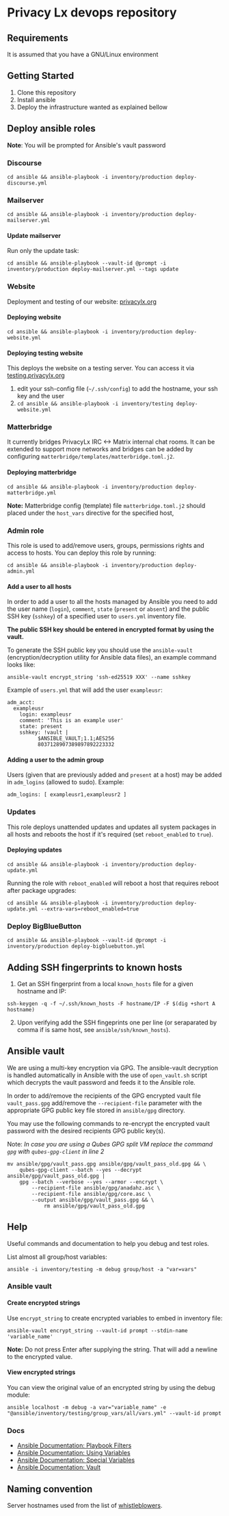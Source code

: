 # Privacy Lx devops repository

## Requirements

It is assumed that you have a GNU/Linux environment 

## Getting Started

1. Clone this repository
2. Install ansible
3. Deploy the infrastructure wanted as explained bellow

## Deploy ansible roles

**Note**: You will be prompted for Ansible's vault password

### Discourse

`cd ansible && ansible-playbook -i inventory/production deploy-discourse.yml`

### Mailserver

`cd ansible && ansible-playbook -i inventory/production deploy-mailserver.yml`

#### Update mailserver

Run only the update task:

`cd ansible && ansible-playbook --vault-id @prompt -i inventory/production deploy-mailserver.yml --tags update`

### Website

Deployment and testing of our website: [privacylx.org](https://privacylx.org)

#### Deploying website

`cd ansible && ansible-playbook -i inventory/production deploy-website.yml`

#### Deploying testing website

This deploys the website on a testing server. You can access it via [testing.privacylx.org](https://testing.privacylx.org)

1. edit your ssh-config file (`~/.ssh/config`) to add the hostname, your ssh key and the user
2. `cd ansible && ansible-playbook -i inventory/testing deploy-website.yml`

### Matterbridge

It currently bridges PrivacyLx IRC <-> Matrix internal chat rooms. It can be
extended to support more networks and bridges can be added by configuring
`matterbridge/templates/matterbridge.toml.j2`.

#### Deploying matterbridge

`cd ansible && ansible-playbook -i inventory/production deploy-matterbridge.yml`

**Note:** Matterbridge config (template) file `matterbridge.toml.j2` should
placed under the `host_vars` directive for the specified host,

### Admin role

This role is used to add/remove users, groups, permissions rights and access to
hosts. You can deploy this role by running:

`cd ansible && ansible-playbook -i inventory/production deploy-admin.yml`

#### Add a user to all hosts

In order to add a user to all the hosts managed by Ansible you need to add the
user name (`login`), `comment`, `state` (`present` or `absent`) and the public
SSH key (`sshkey`) of a specified user to `users.yml` inventory file.

**The public SSH key should be entered in encrypted format by using the vault.**

To generate the SSH public key you should use the `ansible-vault`
(encryption/decryption utility for Ansible data files), an example command looks
like:

`ansible-vault encrypt_string 'ssh-ed25519 XXX' --name sshkey`

Example of `users.yml` that will add the user `exampleusr`:

```
adm_acct:
  exampleusr
    login: exampleusr
    comment: 'This is an example user'
    state: present
    sshkey: !vault |
          $ANSIBLE_VAULT;1.1;AES256
          8037128907389897892223332
```

#### Adding a user to the admin group

Users (given that are previously added and `present` at a host) may be added in
`adm_logins` (allowed to sudo).
Example:

`adm_logins: [ exampleusr1,exampleusr2 ]`

### Updates

This role deploys unattended updates and updates all system packages in all hosts
and reboots the host if it's required (set `reboot_enabled` to `true`).

#### Deploying updates

`cd ansible && ansible-playbook -i inventory/production deploy-update.yml`

Running the role with `reboot_enabled` will reboot a host that requires reboot
after package upgrades:

`cd ansible && ansible-playbook -i inventory/production deploy-update.yml --extra-vars=reboot_enabled=true`

### Deploy BigBlueButton

`cd ansible && ansible-playbook --vault-id @prompt -i inventory/production deploy-bigbluebutton.yml`

## Adding SSH fingerprints to known hosts

1. Get an SSH fingerprint from a local `known_hosts` file for a given hostname
   and IP:

`ssh-keygen -q -f ~/.ssh/known_hosts -F hostname/IP -F $(dig +short A hostname)`

2. Upon verifying add the SSH fingeprints one per line (or seraparated by comma
   if is same host, see `ansible/ssh/known_hosts`).

## Ansible vault

We are using a multi-key encryption via GPG. The ansible-vault decryption is
handled automatically in Ansible with the use of `open_vault.sh` script which
decrypts the vault password and feeds it to the Ansible role.

In order to add/remove the recipients of the GPG encrypted vault file
`vault_pass.gpg` add/remove the `--recipient-file` parameter with the
appropriate GPG public key file stored in `ansible/gpg` directory.

You may use the following commands to re-encrypt the encrypted vault password
with the desired recipients GPG public key(s).

Note: *In case you are using a Qubes GPG split VM replace the command `gpg` with
`qubes-gpg-client` in line 2*

```
mv ansible/gpg/vault_pass.gpg ansible/gpg/vault_pass_old.gpg && \
    qubes-gpg-client --batch --yes --decrypt ansible/gpg/vault_pass_old.gpg |
    gpg --batch --verbose --yes --armor --encrypt \
        --recipient-file ansible/gpg/anadahz.asc \
        --recipient-file ansible/gpg/core.asc \
        --output ansible/gpg/vault_pass.gpg && \
            rm ansible/gpg/vault_pass_old.gpg
```

## Help

Useful commands and documentation to help you debug and test roles.

List almost all group/host variables:

`ansible -i inventory/testing -m debug group/host -a "var=vars"`

### Ansible vault

#### Create encrypted strings

Use `encrypt_string` to create encrypted variables to embed in inventory file:

`ansible-vault encrypt_string --vault-id prompt --stdin-name 'variable_name'`

**Note:** Do not press Enter after supplying the string. That will add a newline
to the encrypted value.

#### View encrypted strings

You can view the original value of an encrypted string by using the debug module:

`ansible localhost -m debug -a var="variable_name" -e "@ansible/inventory/testing/group_vars/all/vars.yml" --vault-id prompt`

### Docs

- [Ansible Documentation: Playbook Filters](https://docs.ansible.com/ansible/latest/user_guide/playbooks_filters.html)
- [Ansible Documentation: Using Variables]( https://docs.ansible.com/ansible/latest/user_guide/playbooks_variables.html)
- [Ansible Documentation: Special Variables](https://docs.ansible.com/ansible/latest/reference_appendices/special_variables.html)
- [Ansible Documentation: Vault](https://docs.ansible.com/ansible/latest/user_guide/vault.html)

## Naming convention

Server hostnames used from the list of
[whistleblowers](https://en.wikipedia.org/wiki/List_of_whistleblowers).
